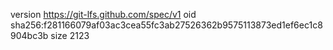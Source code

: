 version https://git-lfs.github.com/spec/v1
oid sha256:f281166079af03ac3cea55fc3ab27526362b9575113873ed1ef6ec1c8904bc3b
size 2123
